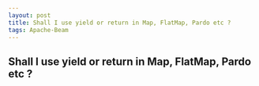 ```yaml
---
layout: post
title: Shall I use yield or return in Map, FlatMap, Pardo etc ? 
tags: Apache-Beam
---
```


## Shall I use yield or return in Map, FlatMap, Pardo etc ? 


